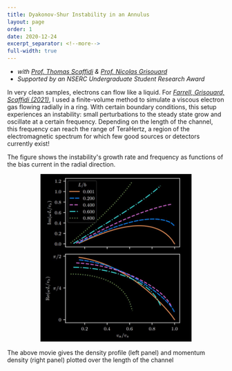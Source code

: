 ```yaml
---
title: Dyakonov-Shur Instability in an Annulus
layout: page
order: 1
date: 2020-12-24
excerpt_separator: <!--more-->
full-width: true
---
```


- *with* *[Prof. Thomas Scaffidi](https://sites.google.com/view/thomasscaffidi/home) & [Prof. Nicolas Grisouard](https://sites.physics.utoronto.ca/nicolasgrisouard)*
- *Supported by an NSERC Undergraduate Student Research Award*

In very clean samples, electrons can flow like a liquid.  For <a href = "http://arxiv.org/abs/2112.07683" target = "_blank">*Farrell, Grisouard, Scaffidi (2021)*</a>, I used a finite-volume method to simulate a viscous electron gas flowing radially in a ring.  With certain boundary conditions, this setup experiences an instability: small perturbations to the steady state grow and oscillate at a certain frequency.  Depending on the length of the channel, this frequency can reach the range of TeraHertz, a region of the electromagnetic spectrum for which few good sources or detectors currently exist!

The figure shows the instability's growth rate and frequency as functions of the bias current in the radial direction.


<div style="margin-top:10px;margin-bottom:10px">
<center>
<img src = "/assets/img/oscillation.png" style="min-width:350px;width:50%">
</center>
</div>


<!--more-->
The above movie gives the density profile (left panel) and momentum density (right panel) plotted over the length of the channel
